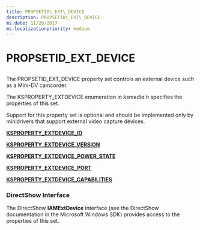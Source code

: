 ```yaml
---
title: PROPSETID\_EXT\_DEVICE
description: PROPSETID\_EXT\_DEVICE
ms.date: 11/28/2017
ms.localizationpriority: medium
---
```


# PROPSETID\_EXT\_DEVICE


## <span id="ddk_propsetid_ext_device_ks"></span><span id="DDK_PROPSETID_EXT_DEVICE_KS"></span>


The PROPSETID\_EXT\_DEVICE property set controls an external device such as a Mini-DV camcorder.

The KSPROPERTY\_EXTDEVICE enumeration in *ksmedia.h* specifies the properties of this set.

Support for this property set is optional and should be implemented only by minidrivers that support external video capture devices.

[**KSPROPERTY\_EXTDEVICE\_ID**](ksproperty-extdevice-id.md)

[**KSPROPERTY\_EXTDEVICE\_VERSION**](ksproperty-extdevice-version.md)

[**KSPROPERTY\_EXTDEVICE\_POWER\_STATE**](ksproperty-extdevice-power-state.md)

[**KSPROPERTY\_EXTDEVICE\_PORT**](ksproperty-extdevice-port.md)

[**KSPROPERTY\_EXTDEVICE\_CAPABILITIES**](ksproperty-extdevice-capabilities.md)

### <span id="directshow_interface"></span><span id="DIRECTSHOW_INTERFACE"></span>DirectShow Interface

The DirectShow **IAMExtDevice** interface (see the DirectShow documentation in the Microsoft Windows SDK) provides access to the properties of this set.

 

 





